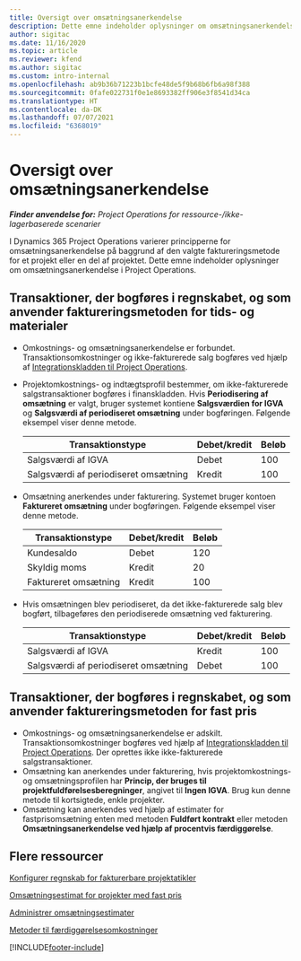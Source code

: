 ```yaml
---
title: Oversigt over omsætningsanerkendelse
description: Dette emne indeholder oplysninger om omsætningsanerkendelse i Project Operations.
author: sigitac
ms.date: 11/16/2020
ms.topic: article
ms.reviewer: kfend
ms.author: sigitac
ms.custom: intro-internal
ms.openlocfilehash: ab9b36b71223b1bcfe48de5f9b68b6fb6a98f388
ms.sourcegitcommit: 0fafe022731f0e1e8693382ff906e3f8541d34ca
ms.translationtype: HT
ms.contentlocale: da-DK
ms.lasthandoff: 07/07/2021
ms.locfileid: "6368019"
---
```

# <a name="revenue-recognition-overview"></a>Oversigt over omsætningsanerkendelse

_**Finder anvendelse for:** Project Operations for ressource-/ikke-lagerbaserede scenarier_

I Dynamics 365 Project Operations varierer principperne for omsætningsanerkendelse på baggrund af den valgte faktureringsmetode for et projekt eller en del af projektet. Dette emne indeholder oplysninger om omsætningsanerkendelse i Project Operations.

## <a name="transactions-accounted-using-time-and-material-billing-method"></a>Transaktioner, der bogføres i regnskabet, og som anvender faktureringsmetoden for tids- og materialer

- Omkostnings- og omsætningsanerkendelse er forbundet. Transaktionsomkostninger og ikke-fakturerede salg bogføres ved hjælp af [Integrationskladden til Project Operations](../project-accounting/project-operations-integration-journal.md).
- Projektomkostnings- og indtægtsprofil bestemmer, om ikke-fakturerede salgstransaktioner bogføres i finanskladden. Hvis **Periodisering af omsætning** er valgt, bruger systemet kontiene **Salgsværdien for IGVA** og **Salgsværdi af periodiseret omsætning** under bogføringen. Følgende eksempel viser denne metode.  

  | Transaktionstype | Debet/kredit | Beløb |
  | --- | --- | --- |
  | Salgsværdi af IGVA | Debet | 100 |
  | Salgsværdi af periodiseret omsætning | Kredit | 100 |

- Omsætning anerkendes under fakturering. Systemet bruger kontoen **Faktureret omsætning** under bogføringen. Følgende eksempel viser denne metode.  

  | Transaktionstype | Debet/kredit | Beløb |
  | --- | --- | --- |
  | Kundesaldo | Debet | 120 |
  | Skyldig moms | Kredit | 20 |
  | Faktureret omsætning | Kredit | 100 |

- Hvis omsætningen blev periodiseret, da det ikke-fakturerede salg blev bogført, tilbageføres den periodiserede omsætning ved fakturering.

  | Transaktionstype | Debet/kredit | Beløb |
  | --- | --- | --- |
  | Salgsværdi af IGVA | Kredit | 100 |
  | Salgsværdi af periodiseret omsætning | Debet | 100 |

## <a name="transactions-accounted-using-the-fixed-price-billing-method"></a>Transaktioner, der bogføres i regnskabet, og som anvender faktureringsmetoden for fast pris

- Omkostnings- og omsætningsanerkendelse er adskilt. Transaktionsomkostninger bogføres ved hjælp af [Integrationskladden til Project Operations](../project-accounting/project-operations-integration-journal.md). Der oprettes ikke ikke-fakturerede salgstransaktioner.
- Omsætning kan anerkendes under fakturering, hvis projektomkostnings- og omsætningsprofilen har **Princip, der bruges til projektfuldførelsesberegninger**, angivet til **Ingen IGVA**. Brug kun denne metode til kortsigtede, enkle projekter.
- Omsætning kan anerkendes ved hjælp af estimater for fastprisomsætning enten med metoden **Fuldført kontrakt** eller metoden **Omsætningsanerkendelse ved hjælp af procentvis færdiggørelse**.

## <a name="additional-resources"></a>Flere ressourcer
[Konfigurer regnskab for fakturerbare projektatikler](../project-accounting/configure-accounting-billable-projects.md)

[Omsætningsestimat for projekter med fast pris](rev-rec-percentage-completion-method.md)

[Administrer omsætningsestimater](rev-rec-completed-contract-method.md)

[Metoder til færdiggørelsesomkostninger](cost-complete-methods.md)


[!INCLUDE[footer-include](../includes/footer-banner.md)]